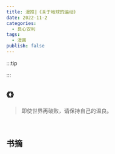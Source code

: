 ```yaml
---
title: 漫推|《关于地球的运动》
date: 2022-11-2
categories:
  - 良心安利
tags:
  - 漫画
publish: false
---
```


:::tip



:::

## 《》

> 即使世界再破败，请保持自己的温良。

&emsp;

## 书摘
